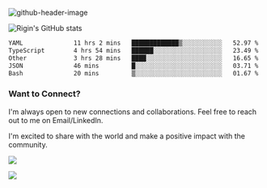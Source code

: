 
![github-header-image](https://github.com/riginoommen/riginoommen/assets/3840244/889cae65-df55-4cda-86cc-bf21bf1f2e96)

![Rigin's GitHub stats](https://github-readme-stats.vercel.app/api?username=riginoommen\&show_icons=true\&show=reviews,discussions_started,discussions_answered,prs_merged,prs_merged_percentage)


<!--START_SECTION:waka-->

```txt
YAML              11 hrs 2 mins   █████████████▒░░░░░░░░░░░   52.97 %
TypeScript        4 hrs 54 mins   ██████░░░░░░░░░░░░░░░░░░░   23.49 %
Other             3 hrs 28 mins   ████░░░░░░░░░░░░░░░░░░░░░   16.65 %
JSON              46 mins         █░░░░░░░░░░░░░░░░░░░░░░░░   03.71 %
Bash              20 mins         ▒░░░░░░░░░░░░░░░░░░░░░░░░   01.67 %
```

<!--END_SECTION:waka-->

### Want to Connect?

I'm always open to new connections and collaborations. Feel free to reach out to me on Email/LinkedIn.

I'm excited to share with the world and make a positive impact with the community.

![](https://komarev.com/ghpvc/?username=riginoommen)

![](https://hit.yhype.me/github/profile?user_id=3840244)

